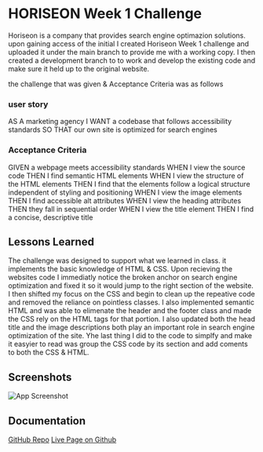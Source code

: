 # HORISEON Week 1 Challenge

Horiseon is a company that provides search engine optimazion solutions. upon gaining access of the initial I created Horiseon Week 1 challenge and uploaded it under the main branch to provide me with a working copy. I then created a development branch to to work and develop the existing code and make sure it held up to the original website.

the challenge that was given & Acceptance Criteria was as follows

### user story

AS A marketing agency
I WANT a codebase that follows accessibility standards
SO THAT our own site is optimized for search engines

### Acceptance Criteria

GIVEN a webpage meets accessibility standards
WHEN I view the source code
THEN I find semantic HTML elements
WHEN I view the structure of the HTML elements
THEN I find that the elements follow a logical structure independent of styling and positioning
WHEN I view the image elements
THEN I find accessible alt attributes
WHEN I view the heading attributes
THEN they fall in sequential order
WHEN I view the title element
THEN I find a concise, descriptive title

## Lessons Learned

The challenge was designed to support what we learned in class. it implements the basic knowledge of HTML & CSS. Upon recieving the websites code I immediatly notice the broken anchor on search engine optimization and fixed it so it would jump to the right section of the website. I then shifted my focus on the CSS and begin to clean up the repeative code and removed the reliance on pointless classes. I also implemented semantic HTML and was able to elimenate the header and the footer class and made the CSS rely on the HTML tags for that portion. I also updated both the head title and the image descriptions both play an important role in search engine optimization of the site. Yhe last thing I did to the code to simplfy and make it easyier to read was group the CSS code by its section and add coments to both the CSS & HTML. 
  
## Screenshots

![App Screenshot](./assets/Horiseon-website.JPG)

  
## Documentation

[GitHub Repo](https://github.com/allenharborth9835/Heriseon-week-1-challenge)
[Live Page on Github](https://allenharborth9835.github.io/Heriseon-week-1-challenge/)

  